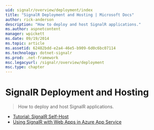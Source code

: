 ```yaml
---
uid: signalr/overview/deployment/index
title: "SignalR Deployment and Hosting | Microsoft Docs"
author: rick-anderson
description: "How to deploy and host SignalR applications."
ms.author: aspnetcontent
manager: wpickett
ms.date: 09/19/2014
ms.topic: article
ms.assetid: 62482bdd-e2a4-46e5-b909-6d0c6bc07114
ms.technology: dotnet-signalr
ms.prod: .net-framework
msc.legacyurl: /signalr/overview/deployment
msc.type: chapter
---
```

SignalR Deployment and Hosting
====================
> How to deploy and host SignalR applications.


- [Tutorial: SignalR Self-Host](tutorial-signalr-self-host.md)
- [Using SignalR with Web Apps in Azure App Service](using-signalr-with-azure-web-sites.md)
